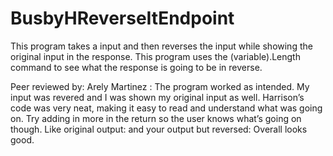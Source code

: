 # BusbyHReverseItEndpoint

This program takes a input and then reverses the input while showing the original input in the response. This program uses the (variable).Length command to see what the response is going to be in reverse.

Peer reviewed by: Arely Martinez : The program worked as intended. My input was revered and I was shown my original input as well. Harrison’s code was very neat, making it easy to read and understand what was going on.  Try adding in more in the return so the user knows what’s going on though. Like original output: and your output but reversed: Overall looks good.
